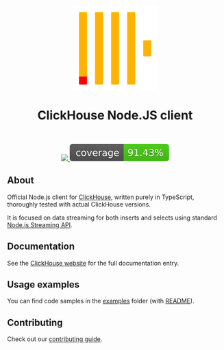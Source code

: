 <p align="center">
<img src=".static/logo.png" width="200px" align="center">
<h1 align="center">ClickHouse Node.JS client</h1>
</p>
<br/>
<p align="center">
<a href="https://github.com/ClickHouse/clickhouse-js/actions/workflows/tests.yml">
<img src="https://github.com/ClickHouse/clickhouse-js/actions/workflows/tests.yml/badge.svg?branch=main">
</a>
<a href="http://htmlpreview.github.io/?https://github.com/ClickHouse/clickhouse-js/blob/main/coverage/lcov-report/index.html">
<img src="./coverage/badge.svg">
</a>
</p>

## About

Official Node.js client for [ClickHouse](https://clickhouse.com/), written purely in TypeScript, thoroughly tested with actual ClickHouse versions.

It is focused on data streaming for both inserts and selects using standard [Node.js Streaming API](https://nodejs.org/docs/latest-v14.x/api/stream.html).

## Documentation

See the [ClickHouse website](https://clickhouse.com/docs/en/integrations/language-clients/nodejs) for the full documentation entry.

## Usage examples

You can find code samples in the [examples](./examples) folder (with [README](./examples/README.md)).

## Contributing

Check out our [contributing guide](./CONTRIBUTING.md).
